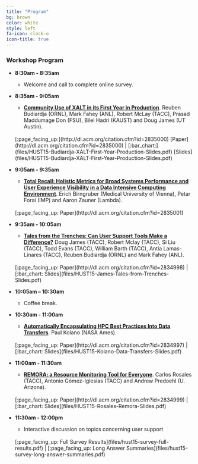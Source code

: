 ```yaml
---
title: "Program"
bg: brown
color: white
style: left
fa-icon: clock-o
icon-title: true
---
```


### Workshop Program

- **8:30am - 8:35am**
  - Welcome and call to complete online survey.

- **8:35am - 9:05am**
  - [**Community Use of XALT in its First Year in Production**](http://dl.acm.org/citation.cfm?id=2835000). Reuben Budiardja (ORNL), Mark Fahey (ANL), Robert McLay (TACC), Prasad Maddumage Don (FSU), Bilel Hadri (KAUST) and Doug James (UT Austin).
  <br/>
  [:page_facing_up:](http://dl.acm.org/citation.cfm?id=2835000) [Paper](http://dl.acm.org/citation.cfm?id=2835000) |
  [:bar_chart:](files/HUST15-Budiardja-XALT-First-Year-Production-Slides.pdf) [Slides](files/HUST15-Budiardja-XALT-First-Year-Production-Slides.pdf)

- **9:05am - 9:35am**
  - [**Total Recall: Holistic Metrics for Broad Systems Performance and User Experience Visibility in a Data Intensive Computing Environment**](http://dl.acm.org/citation.cfm?id=2835001). Erich Birngruber (Medical University of Vienna), Petar Forai (IMP) and Aaron Zauner (Lambda).
  <br/>
  [:page_facing_up: Paper](http://dl.acm.org/citation.cfm?id=2835001)

- **9:35am - 10:05am**
  - [**Tales from the Trenches: Can User Support Tools Make a Difference?**](http://dl.acm.org/citation.cfm?id=2834998) Doug James (TACC), Robert Mclay (TACC), Si Liu (TACC), Todd Evans (TACC), William Barth (TACC), Antia Lamas-Linares (TACC), Reuben Budiardja (ORNL) and Mark Fahey (ANL).
  <br/>
  [:page_facing_up: Paper](http://dl.acm.org/citation.cfm?id=2834998) |
  [:bar_chart: Slides](files/HUST15-James-Tales-from-Trenches-Slides.pdf)

- **10:05am – 10:30am**
  - Coffee break.

- **10:30am - 11:00am**
  - [**Automatically Encapsulating HPC Best Practices Into Data Transfers**](http://dl.acm.org/citation.cfm?id=2834997). Paul Kolano (NASA Ames).
  <br/>
  [:page_facing_up: Paper](http://dl.acm.org/citation.cfm?id=2834997) |
  [:bar_chart: Slides](files/HUST15-Kolano-Data-Transfers-Slides.pdf)

- **11:00am - 11:30am**
  - [**REMORA: a Resource Monitoring Tool for Everyone**](http://dl.acm.org/citation.cfm?id=2834999). Carlos Rosales (TACC), Antonio Gómez-Iglesias (TACC) and Andrew Predoehl (U. Arizona).
  <br/>
  [:page_facing_up: Paper](http://dl.acm.org/citation.cfm?id=2834999) |
  [:bar_chart: Slides](files/HUST15-Rosales-Remora-Slides.pdf)

- **11:30am - 12:00pm**
  - Interactive discussion on topics concerning user support
  <br/>
  [:page_facing_up: Full Survey Results](files/hust15-survey-full-results.pdf) |
  [:page_facing_up: Long Answer Summaries](files/hust15-survey-long-answer-summaries.pdf)
